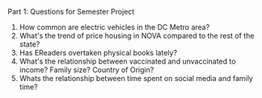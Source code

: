 Part 1: Questions for Semester Project

1. How common are electric vehicles in the DC Metro area?
2. What's the trend of price housing in NOVA compared to the rest of the state?
3. Has EReaders overtaken physical books lately?
4. What's the relationship between vaccinated and unvaccinated to income? Family size? Country of Origin?
5. Whats the relationship between time spent on social media and family time?
